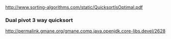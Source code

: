 http://www.sorting-algorithms.com/static/QuicksortIsOptimal.pdf

### Dual pivot 3 way quicksort

http://permalink.gmane.org/gmane.comp.java.openjdk.core-libs.devel/2628
